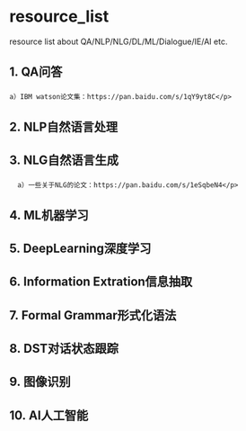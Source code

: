 # resource_list
resource list about QA/NLP/NLG/DL/ML/Dialogue/IE/AI etc.


1.&nbsp;QA问答</p>
------
    a）IBM watson论文集：https://pan.baidu.com/s/1qY9yt8C</p>
2.&nbsp;NLP自然语言处理</p>
------
3.&nbsp;NLG自然语言生成</p>
------
      a）一些关于NLG的论文：https://pan.baidu.com/s/1eSqbeN4</p>
4.&nbsp;ML机器学习</p>
------
5.&nbsp;DeepLearning深度学习</p>
------
6.&nbsp;Information Extration信息抽取</p>
------
7.&nbsp;Formal Grammar形式化语法</p>
------
8.&nbsp;DST对话状态跟踪</p>
------
9.&nbsp;图像识别
------
10.&nbsp;AI人工智能</p>
------
